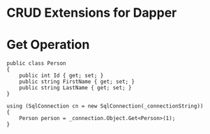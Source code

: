 
CRUD Extensions for Dapper
==========================

# Get Operation
```
public class Person
{
    public int Id { get; set; }
    public string FirstName { get; set; }
    public string LastName { get; set; }
}
```

```
using (SqlConnection cn = new SqlConnection(_connectionString))
{
    Person person = _connection.Object.Get<Person>(1);
}
```